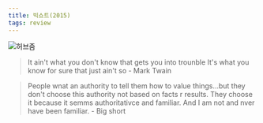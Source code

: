 ```yaml
---
title: 빅쇼트(2015)
tags: review
---
```

![허브줌](https://user-images.githubusercontent.com/50545088/150649542-061b89d2-c618-4f3d-8aba-34ef86c20d65.jpeg)

> It ain't what you don't know that gets you into trounble It's what you know for sure that just ain't so - Mark Twain

> People wnat an authority to tell them how to value things...but they don't choose this authority not based on facts r results. They choose it because it semms authoritativce and familiar. And I am not and nver have been familiar. - Big short

